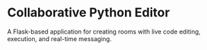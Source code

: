 # Collaborative Python Editor

A Flask-based application for creating rooms with live code editing, execution, and real-time messaging.
